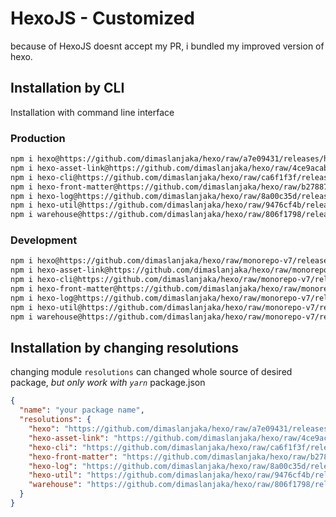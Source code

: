 # HexoJS - Customized
because of HexoJS doesnt accept my PR, i bundled my improved version of hexo.

## Installation by CLI
Installation with command line interface

### Production

```bash
npm i hexo@https://github.com/dimaslanjaka/hexo/raw/a7e09431/releases/hexo.tgz
npm i hexo-asset-link@https://github.com/dimaslanjaka/hexo/raw/4ce9acab/releases/hexo-asset-link.tgz
npm i hexo-cli@https://github.com/dimaslanjaka/hexo/raw/ca6f1f3f/releases/hexo-cli.tgz
npm i hexo-front-matter@https://github.com/dimaslanjaka/hexo/raw/b2788726/releases/hexo-front-matter.tgz
npm i hexo-log@https://github.com/dimaslanjaka/hexo/raw/8a00c35d/releases/hexo-log.tgz
npm i hexo-util@https://github.com/dimaslanjaka/hexo/raw/9476cf4b/releases/hexo-util.tgz
npm i warehouse@https://github.com/dimaslanjaka/hexo/raw/806f1798/releases/warehouse.tgz
```

### Development

```bash
npm i hexo@https://github.com/dimaslanjaka/hexo/raw/monorepo-v7/releases/hexo.tgz
npm i hexo-asset-link@https://github.com/dimaslanjaka/hexo/raw/monorepo-v7/releases/hexo-asset-link.tgz
npm i hexo-cli@https://github.com/dimaslanjaka/hexo/raw/monorepo-v7/releases/hexo-cli.tgz
npm i hexo-front-matter@https://github.com/dimaslanjaka/hexo/raw/monorepo-v7/releases/hexo-front-matter.tgz
npm i hexo-log@https://github.com/dimaslanjaka/hexo/raw/monorepo-v7/releases/hexo-log.tgz
npm i hexo-util@https://github.com/dimaslanjaka/hexo/raw/monorepo-v7/releases/hexo-util.tgz
npm i warehouse@https://github.com/dimaslanjaka/hexo/raw/monorepo-v7/releases/warehouse.tgz
```

## Installation by changing resolutions
changing module `resolutions` can changed whole source of desired package, _but only work with `yarn`_
package.json
```json
{
  "name": "your package name",
  "resolutions": {
    "hexo": "https://github.com/dimaslanjaka/hexo/raw/a7e09431/releases/hexo.tgz",
    "hexo-asset-link": "https://github.com/dimaslanjaka/hexo/raw/4ce9acab/releases/hexo-asset-link.tgz",
    "hexo-cli": "https://github.com/dimaslanjaka/hexo/raw/ca6f1f3f/releases/hexo-cli.tgz",
    "hexo-front-matter": "https://github.com/dimaslanjaka/hexo/raw/b2788726/releases/hexo-front-matter.tgz",
    "hexo-log": "https://github.com/dimaslanjaka/hexo/raw/8a00c35d/releases/hexo-log.tgz",
    "hexo-util": "https://github.com/dimaslanjaka/hexo/raw/9476cf4b/releases/hexo-util.tgz",
    "warehouse": "https://github.com/dimaslanjaka/hexo/raw/806f1798/releases/warehouse.tgz"
  }
}
```